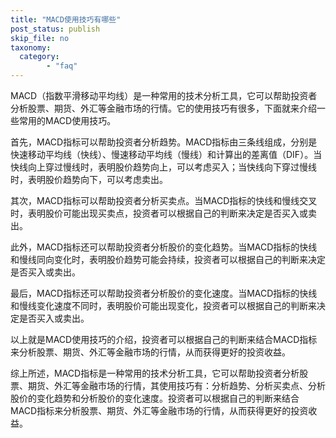 ```yaml
---
title: "MACD使用技巧有哪些"
post_status: publish
skip_file: no
taxonomy:
  category:
        - "faq"
---
```


MACD（指数平滑移动平均线）是一种常用的技术分析工具，它可以帮助投资者分析股票、期货、外汇等金融市场的行情。它的使用技巧有很多，下面就来介绍一些常用的MACD使用技巧。

首先，MACD指标可以帮助投资者分析趋势。MACD指标由三条线组成，分别是快速移动平均线（快线）、慢速移动平均线（慢线）和计算出的差离值（DIF）。当快线向上穿过慢线时，表明股价趋势向上，可以考虑买入；当快线向下穿过慢线时，表明股价趋势向下，可以考虑卖出。

其次，MACD指标可以帮助投资者分析买卖点。当MACD指标的快线和慢线交叉时，表明股价可能出现买卖点，投资者可以根据自己的判断来决定是否买入或卖出。

此外，MACD指标还可以帮助投资者分析股价的变化趋势。当MACD指标的快线和慢线同向变化时，表明股价趋势可能会持续，投资者可以根据自己的判断来决定是否买入或卖出。

最后，MACD指标还可以帮助投资者分析股价的变化速度。当MACD指标的快线和慢线变化速度不同时，表明股价可能出现变化，投资者可以根据自己的判断来决定是否买入或卖出。

以上就是MACD使用技巧的介绍，投资者可以根据自己的判断来结合MACD指标来分析股票、期货、外汇等金融市场的行情，从而获得更好的投资收益。

综上所述，MACD指标是一种常用的技术分析工具，它可以帮助投资者分析股票、期货、外汇等金融市场的行情，其使用技巧有：分析趋势、分析买卖点、分析股价的变化趋势和分析股价的变化速度。投资者可以根据自己的判断来结合MACD指标来分析股票、期货、外汇等金融市场的行情，从而获得更好的投资收益。
